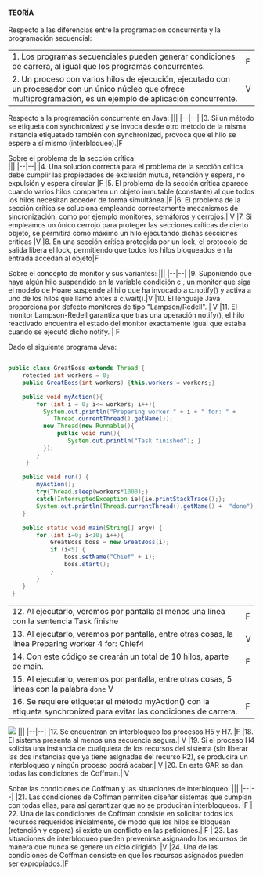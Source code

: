 #### TEORÍA
Respecto	a	las	diferencias	entre	la	programación	concurrente	y	la	programación	secuencial:

|||
|--|--|
|1. Los	programas	secuenciales	pueden	generar	condiciones	de	carrera,	al	igual	que	 los	programas	concurrentes.| F
|2. Un	proceso	con	varios	hilos	de	ejecución,	ejecutado	con	un	procesador	con	un	único	núcleo	que	ofrece	multiprogramación,	es	un	ejemplo	de	aplicación concurrente.| V

Respecto	a	la	programación	concurrente	en	Java:
|||
|--|--|
|3. Si	un	método	se	etiqueta	con	synchronized y	se	invoca	desde	otro	método	de	la	misma	instancia	etiquetado	también	con	synchronized,	provoca	que	el	hilo	se	espere	a	sí	mismo	(interbloqueo).|F

Sobre	el	problema	de	la	sección	crítica:	
|||
|--|--|
|4. Una	solución	correcta	para	el	problema	de	la	sección	crítica		debe	cumplir	las	propiedades	de	exclusión	mutua,	retención	y	espera,	no	expulsión	y	espera	circular |F
|5. El	problema	de	la	sección	crítica	aparece	cuando	varios	hilos	comparten	un	objeto	inmutable	(constante)	al	que	todos	los	hilos	necesitan	acceder	de	forma	simultánea.|F
|6. El	problema	de	la	sección	crítica	se	soluciona	empleando	correctamente	mecanismos	de	sincronización,	como	por	ejemplo	monitores,	semáforos	y	cerrojos.| V
|7. Si	empleamos	un	único	cerrojo	para	proteger	las	secciones	críticas	de	cierto	objeto,	se	permitirá	como	máximo	un	hilo	ejecutando	dichas secciones	críticas |V
|8. En	una	sección	crítica	protegida	por	un	lock,	el	protocolo	de	salida	libera	el	lock,	permitiendo	que	todos	los	hilos	bloqueados	en	la	entrada	accedan	al	objeto|F

Sobre	el	concepto	de	monitor	y	sus	variantes:
|||
|--|--|
|9. Suponiendo	que	haya	algún	hilo	suspendido	en	la	variable	condición		c ,	un	monitor	que	siga	el	modelo	de	Hoare	suspende	al	hilo	que	ha	invocado	a	c.notify() y	activa	a	uno	de	los	hilos	que	llamó	antes	a	c.wait().|V
|10. El	lenguaje	Java	proporciona	por	defecto	monitores	de	tipo	"Lampson/Redell".	| V
|11. El	monitor	Lampson-Redell	garantiza	que	tras	una	operación	notify(),		el	hilo	reactivado	encuentra	el	estado	del	monitor	exactamente	igual	que	estaba	cuando	se	ejecutó	dicho	notify.	| F

Dado el siguiente programa Java: 
```java

public class GreatBoss extends Thread {
    rotected int workers = 0;
    public GreatBoss(int workers) {this.workers = workers;}

    public void myAction(){
        for (int i = 0; i<= workers; i++){
          System.out.println("Preparing worker " + i + " for: " +
             Thread.currentThread().getName());
          new Thread(new Runnable(){
              public void run(){
                 System.out.println("Task finished"); }
          });
        }
     }
 
    public void run() {
        myAction();
        try{Thread.sleep(workers*1000);}
        catch(InterruptedException ie){ie.printStackTrace();};
        System.out.println(Thread.currentThread().getName() +  "done");
    }

    public static void main(String[] argv) {
        for (int i=0; i<10; i++){
            GreatBoss boss = new GreatBoss(i);
            if (i<5) { 
                boss.setName("Chief" + i);
                boss.start();
            }
        }
    }
 }

```
|||
|--|--|
|12. Al	ejecutarlo,	veremos	por	pantalla al	menos una línea	con	la	sentencia Task finishe|F
|13. Al	ejecutarlo,	veremos	por	pantalla, entre otras cosas, la	línea	Preparing worker 4 for: Chief4|V
|14. Con este código se	crearán	un	total de 10	hilos,	aparte	de	main.	| F
|15. Al	ejecutarlo,	veremos	por	pantalla, entre otras cosas, 5 líneas con la palabra `done` V
|16. Se	requiere etiquetar	el	método	myAction() con	la	etiqueta synchronized para evitar las condiciones de carrera. |F

![](https://media.discordapp.net/attachments/705068953315311717/825436417164705802/unknown.png)
|||
|--|--|
|17. Se encuentran en interbloqueo los procesos H5 y H7. |F 
|18. El sistema presenta al menos una secuencia segura.| V
|19. Si el proceso H4 solicita una instancia de cualquiera de los recursos del sistema (sin liberar las dos instancias que ya tiene asignadas del recurso R2), se producirá un interbloqueo y ningún proceso podrá acabar.| V 
|20. En este GAR se dan todas las condiciones de Coffman.| V

Sobre	las	condiciones	de	Coffman	y	las	situaciones	de	interbloqueo:
|||
|--|--|
|21. Las condiciones de Coffman permiten diseñar sistemas que cumplan con todas ellas, para así garantizar que no se producirán interbloqueos. |F
| 22. Una de las condiciones de Coffman consiste en solicitar todos los recursos requeridos inicialmente, de modo que los hilos se bloquean (retención y espera) si existe un conflicto en las peticiones.| F
| 23. Las situaciones de interbloqueo pueden prevenirse asignando los recursos de manera que nunca se genere un ciclo dirigido. |V 
|24. Una de las condiciones de Coffman consiste en que los recursos asignados pueden ser expropiados.|F